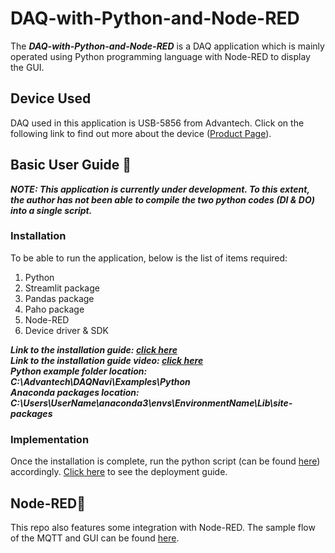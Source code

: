 # DAQ-with-Python-and-Node-RED
The ***DAQ-with-Python-and-Node-RED*** is a DAQ application which is mainly operated using Python programming language with Node-RED to display the GUI.

## Device Used
DAQ used in this application is USB-5856 from Advantech. Click on the following link to find out more about the device ([Product Page](https://www.advantech.com/products/1-2mlkno/usb-5856/mod_d1dc6cdb-690f-4631-b578-d268081f37d7)).

## Basic User Guide :open_book:
***NOTE: This application is currently under development. To this extent, the author has not been able to compile the two python codes (DI & DO) into a single script.***
### Installation
To be able to run the application, below is the list of items required:
1. Python
2. Streamlit package
3. Pandas package
4. Paho package
5. Node-RED
6. Device driver & SDK

***Link to the installation guide: [click here](https://www.advantech.com/support/details/faq?id=1-23S74Q1)<br />***
***Link to the installation guide video: [click here](https://youtu.be/uNDEMjSxcwY)<br />***
***Python example folder location: C:\Advantech\DAQNavi\Examples\Python<br />***
***Anaconda packages location: C:\Users\UserName\anaconda3\envs\EnvironmentName\Lib\site-packages<br />***

### Implementation
Once the installation is complete, run the python script (can be found [here](https://github.com/msf4-0/DAQ-with-Python-and-Node-RED/tree/main/Python%20Code)) accordingly. [Click here](https://youtu.be/Tpk5un1Kb3Y) to see the deployment guide.

## Node-RED:link:
This repo also features some integration with Node-RED. The sample flow of the MQTT and GUI can be found [here](https://github.com/msf4-0/DAQ-with-Python-and-Node-RED/tree/main/NodeRed).

